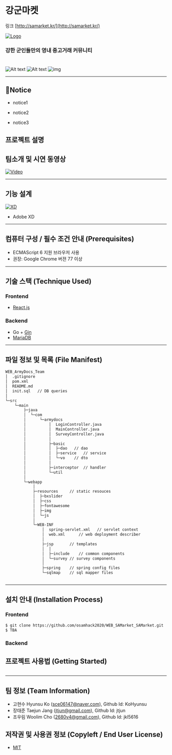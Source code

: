 # 강군마켓 
링크 [http://samarket.kr/](http://samarket.kr/)

[![Logo](docs/imgs/logo.png)](https://samarket.kr)

### 강한 군인들만의 영내 중고거래 커뮤니티 

#
![Alt text](https://img.shields.io/badge/data-app-green) ![Alt text](https://img.shields.io/badge/price-%240-lightgrey)
![img](https://img.shields.io/github/license/osamhack2020/App_ArmyTrainer_nanglam)

---

## 📌Notice
- notice1

- notice2

- notice3


## 프로젝트 설명

## 팀소개 및 시연 동영상
[![Video](docs/imgs/video.png)](https://www.youtube.com)

---

## 기능 설계
 [![XD](docs/imgs/xd_proto.png)](https://www.tinyurl.com/samxdclr)
 - Adobe XD

---

## 컴퓨터 구성 / 필수 조건 안내 (Prerequisites)
* ECMAScript 6 지원 브라우저 사용
* 권장: Google Chrome 버젼 77 이상

---

## 기술 스택 (Technique Used)

### Frontend
 -  [React.js](https://ko.reactjs.org/)

### Backend
 - Go + [Gin](https://github.com/gin-gonic/gin)
 - [MariaDB](https://mariadb.com/)

---

## 파일 정보 및 목록 (File Manifest)

```sh
WEB_ArmyDocs_Team
│  .gitignore
│  pom.xml
│  README.md
│  init.sql   // DB queries
│  
└─src
    └─main
        ├─java
        │  └─com
        │      └─armydocs
        │          │  LoginController.java
        │          │  MainController.java
        │          │  SurveyController.java
        │          │  
        │          ├─basic
        │          │  ├─dao	  // dao
        │          │  ├─service	  // service
        │          │  └─vo	  // dto
        │          │          
        │          ├─interceptor  // handler
        │          └─util
        │                  
        └─webapp
            │  
            ├─resources		// static resouces
            │  ├─bxslider
            │  ├─css
            │  ├─fontawesome   
            │  ├─img
            │  └─js
            │          
            └─WEB-INF
                │  spring-servlet.xml	// servlet context
                │  web.xml		// web deployment describer
                │  
                ├─jsp		// templates
                │  │  
                │  ├─include	// common components
                │  └─survey	// survey components
                │          
                ├─spring	// spring config files
                └─sqlmap	// sql mapper files
                        
```


---

## 설치 안내 (Installation Process)

### Frontend
```bash
$ git clone https://github.com/osamhack2020/WEB_SAMarket_SAMarket.git
$ TBA
```
### Backend



## 프로젝트 사용법 (Getting Started)
```bash
```

---
 
## 팀 정보 (Team Information)
- 고현수 Hyunsu Ko (sce06147@naver.com), Github Id: KoHyunsu
- 장태준 Taejun Jang (jtjun@gmail.com), Github Id: jtjun
- 조우림 Woolim Cho (2680v4@gmail.com), Github Id: jkl5616

## 저작권 및 사용권 정보 (Copyleft / End User License)
 * [MIT](license.md)
